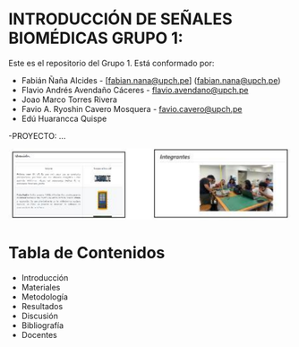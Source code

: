 # INTRODUCCIÓN  DE SEÑALES BIOMÉDICAS GRUPO 1:

Este es el repositorio del Grupo 1. Está conformado por:
* Fabián Ñaña Alcides - [fabian.nana@upch.pe] (fabian.nana@upch.pe)
* Flavio Andrés Avendaño Cáceres - [flavio.avendano@upch.pe](flavio.avendano@upch.pe)
* Joao Marco Torres Rivera 
* Favio A. Ryoshin Cavero Mosquera - [favio.cavero@upch.pe](favio.cavero@upch.pe)
* Edú Huarancca Quispe 
 
-PROYECTO: ...

![alt text](image.png)

# Tabla de Contenidos

- Introducción
- Materiales 
- Metodología
- Resultados
- Discusión 
- Bibliografía 
- Docentes 